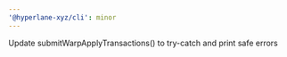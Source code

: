 ```yaml
---
'@hyperlane-xyz/cli': minor
---
```


Update submitWarpApplyTransactions() to try-catch and print safe errors

